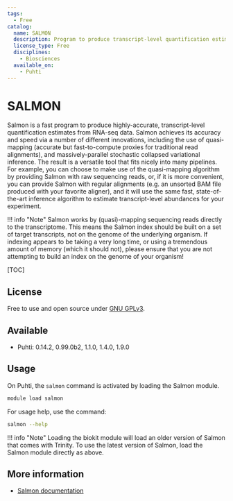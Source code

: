 ```yaml
---
tags:
  - Free
catalog:
  name: SALMON
  description: Program to produce transcript-level quantification estimates from RNA-seq data
  license_type: Free
  disciplines:
    - Biosciences
  available_on:
    - Puhti
---
```


# SALMON

Salmon is a fast program to produce highly-accurate, transcript-level quantification estimates from RNA-seq data. Salmon achieves its accuracy and speed via a number of different innovations, including the use of quasi-mapping (accurate but fast-to-compute proxies for traditional read alignments), and massively-parallel stochastic collapsed variational inference. The result is a versatile tool that fits nicely into many pipelines. For example, you can choose to make use of the quasi-mapping algorithm by providing Salmon with raw sequencing reads, or, if it is more convenient, you can provide Salmon with regular alignments (e.g. an unsorted BAM file produced with your favorite aligner), and it will use the same fast, state-of-the-art inference algorithm to estimate transcript-level abundances for your experiment.

!!! info "Note"
    Salmon works by (quasi)-mapping sequencing reads directly to the transcriptome. This means the Salmon index should be built on a set of target transcripts, not on the genome of the underlying organism. If indexing appears to be taking a very long time, or using a tremendous amount of memory (which it should not), please ensure that you are not attempting to build an index on the genome of your organism!

[TOC]

## License

Free to use and open source under [GNU GPLv3](https://www.gnu.org/licenses/gpl-3.0.html).

## Available

- Puhti: 0.14.2, 0.99.0b2, 1.1.0, 1.4.0, 1.9.0

## Usage

On Puhti, the `salmon` command is activated by loading the Salmon module.

```bash
module load salmon
```

For usage help, use the command:

```bash
salmon --help
```

!!! info "Note"
    Loading the biokit module will load an older version of Salmon that comes with Trinity.
    To use the latest version of Salmon, load the Salmon module directly as above.

## More information

* [Salmon documentation](https://salmon.readthedocs.io/en/latest/)
